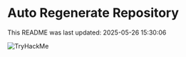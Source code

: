 # Auto Regenerate Repository

This README was last updated: 2025-05-26 15:30:06

 ![TryHackMe](https://tryhackme.com/badge/533634)